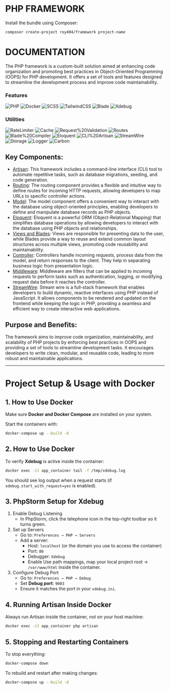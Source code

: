 # PHP FRAMEWORK

Install the bundle using Composer:

```
composer create-project roy404/framework project-name
```

# DOCUMENTATION

The PHP framework is a custom-built solution aimed at enhancing code organization and promoting best practices in Object-Oriented Programming (OOPS) for PHP development. It offers a set of tools and features designed to streamline the development process and improve code maintainability.

### Features

![PHP](https://img.shields.io/badge/PHP-8.2%2B-8892BF?logo=php&logoColor=white)
![Docker](https://img.shields.io/badge/Docker-2496ED?logo=docker&logoColor=white)
![SCSS](https://img.shields.io/badge/SCSS-CC6699?logo=sass&logoColor=white)
![TailwindCSS](https://img.shields.io/badge/TailwindCSS-38B2AC?logo=tailwind-css&logoColor=white)
![Blade](https://img.shields.io/badge/Blade-FF2D20?logo=laravel&logoColor=white)
![Xdebug](https://img.shields.io/badge/Xdebug-2C873F?logo=php&logoColor=white)


### Utilities
![RateLimiter](https://img.shields.io/badge/RateLimiter-Utility-blue)
![Cache](https://img.shields.io/badge/Cache-Utility-blue)
![Request%20Validation](https://img.shields.io/badge/Request_Validation-Utility-blue)
![Routes](https://img.shields.io/badge/Routes-Utility-blue)
![Blade%20Compiler](https://img.shields.io/badge/Blade_Compiler-Utility-blue)
![Eloquent](https://img.shields.io/badge/Eloquent-ORM-purple)
![CLI%20Artisan](https://img.shields.io/badge/CLI_Artisan-Tool-lightgrey)
![StreamWire](https://img.shields.io/badge/StreamWire-Reactive-red)
![Storage](https://img.shields.io/badge/Storage-Utility-blue)
![Logger](https://img.shields.io/badge/Logger-Utility-blue)
![Carbon](https://img.shields.io/badge/Carbon-Datetime-ff69b4)

## Key Components:

- [Artisan](https://github.com/roycanales17/Web-Artisan): This framework includes a command-line interface (CLI) tool to automate repetitive tasks, such as database migrations, seeding, and code generation.
- [Routing](https://github.com/roycanales17/Web-Routes): The routing component provides a flexible and intuitive way to define routes for incoming HTTP requests, allowing developers to map URLs to specific controller actions.
- [Model](https://github.com/roycanales17/Eloquent-Class): The model component offers a convenient way to interact with the database using object-oriented principles, enabling developers to define and manipulate database records as PHP objects.
- [Eloquent](https://github.com/roycanales17/Eloquent-Class): Eloquent is a powerful ORM (Object-Relational Mapping) that simplifies database operations by allowing developers to interact with the database using PHP objects and relationships.
- [Views and Blades](https://github.com/roycanales17/Blades-Compiler): Views are responsible for presenting data to the user, while Blades provide a way to reuse and extend common layout structures across multiple views, promoting code reusability and maintainability.
- [Controller](https://github.com/roycanales17/Web-Utilities): Controllers handle incoming requests, process data from the model, and return responses to the client. They help in separating business logic from presentation logic.
- [Middleware](https://github.com/roycanales17/Web-Utilities): Middleware are filters that can be applied to incoming requests to perform tasks such as authentication, logging, or modifying request data before it reaches the controller.
- [StreamWire](https://github.com/roycanales17/Web-Utilities): Stream wire is a full-stack framework that enables developers to build dynamic, reactive interfaces using PHP instead of JavaScript. It allows components to be rendered and updated on the frontend while keeping the logic in PHP, providing a seamless and efficient way to create interactive web applications. 

## Purpose and Benefits:

The framework aims to improve code organization, maintainability, and scalability of PHP projects by enforcing best practices in OOPS and providing a set of tools to streamline development tasks. It encourages developers to write clean, modular, and reusable code, leading to more robust and maintainable applications.

___

# Project Setup & Usage with Docker

## 1. How to Use Docker
Make sure **Docker and Docker Compose** are installed on your system.

Start the containers with:
```bash
docker-compose up --build -d
```

## 2. How to Use Docker
To verify **Xdebug** is active inside the container:

```bash
docker exec -it app_container tail -f /tmp/xdebug.log
```

You should see log output when a request starts (if `xdebug.start_with_request=yes` is enabled).


## 3. PhpStorm Setup for Xdebug

1. Enable Debug Listening
   - In PhpStorm, click the telephone icon in the top-right toolbar so it turns green.
2. Set up Servers
   - Go to: `Preferences → PHP → Servers`
   - Add a server:
     - Host: `localhost` (or the domain you use to access the container)
     - Port: `80`
     - Debugger: `Xdebug`
     - Enable Use path mappings, map your local project root → `/var/www/html` inside the container.
3. Configure Debug Port
   - Go to: `Preferences → PHP → Debug`
   - Set **Debug port**: `9003`
   - Ensure it matches the port in your `xdebug.ini`.


## 4. Running Artisan Inside Docker

Always run Artisan inside the container, not on your host machine:

```bash
docker exec -it app_container php artisan
```

## 5. Stopping and Restarting Containers

To stop everything:

```bash
docker-compose down
```

To rebuild and restart after making changes:
```bash
docker-compose up --build -d
```


